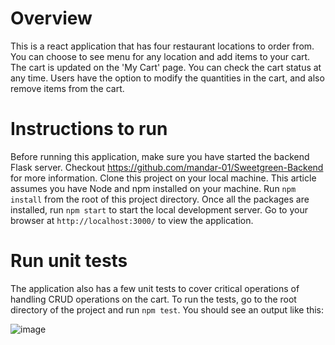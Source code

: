 # Overview
This is a react application that has four restaurant locations to order from. You can choose to see menu for any location and add items to your cart. The cart is updated on the 'My Cart' page. You can check the cart status at any time. Users have the option to modify the quantities in the cart, and also remove items from the cart.

# Instructions to run

Before running this application, make sure you have started the backend Flask server. Checkout https://github.com/mandar-01/Sweetgreen-Backend for more information. Clone this project on your local machine. This article assumes you have Node and npm installed on your machine. Run `npm install` from the root of this project directory. Once all the packages are installed, run `npm start` to start the local development server. Go to your browser at `http://localhost:3000/` to view the application.

# Run unit tests

The application also has a few unit tests to cover critical operations of handling CRUD operations on the cart. To run the tests, go to the root directory of the project and run `npm test`. You should see an output like this:

![image](https://github.com/mandar-01/Sweetgreen-Frontend/assets/22301384/f6459a5c-90fc-442e-bdc9-76eb635a26ca)
